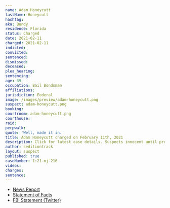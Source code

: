 ```yaml
---
name: Adam Honeycutt
lastName: Honeycutt
hashtag:
aka: Bundy
residence: Florida
status: Charged
date: 2021-02-11
charged: 2021-02-11
indicted:
convicted: 
sentenced: 
dismissed: 
deceased:
plea_hearing:
sentencing:
age: 39
occupation: Bail Bondsman
affiliations:
jurisdiction: Federal
image: /images/preview/adam-honeycutt.png
suspect: adam-honeycutt.png
booking:
courtroom: adam-honeycutt.png
courthouse:
raid:
perpwalk:
quote: 'Well, made it in.'
title: Adam Honeycutt charged on February 11th, 2021
description: Click for latest case details. Suspects innocent until proven guilty.
author: seditiontrack
layout: suspect
published: true
caseNumber: 1:21-mj-216
videos:
charges:
sentence:
---
```

- [News Report](https://www.news4jax.com/news/local/2021/02/11/jacksonville-fbi-agents-arrest-man-on-charges-connected-to-capitol-riot/)
- [Statement of Facts](https://www.justice.gov/usao-dc/case-multi-defendant/file/1366581/download)
- [FBI Statement (Twitter)](https://twitter.com/FBIJacksonville/status/1359935620123136000)
